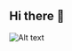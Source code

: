 ## Hi there 👋
![Alt text]("https://github.com/JBKneusel/JBKneusel/blob/main/Banner%400.5x.png")

<!--
**JBKneusel/JBKneusel** is a ✨ _special_ ✨ repository because its `README.md` (this file) appears on your GitHub profile.

Here are some ideas to get you started:

- 🔭 I’m currently working on ...
- 🌱 I’m currently learning ...
- 👯 I’m looking to collaborate on ...
- 🤔 I’m looking for help with ...
- 💬 Ask me about ...
- 📫 How to reach me: ...
- 😄 Pronouns: ...
- ⚡ Fun fact: ...
-->
